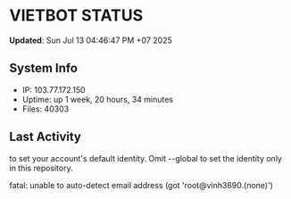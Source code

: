 # VIETBOT STATUS
**Updated**: Sun Jul 13 04:46:47 PM +07 2025

## System Info
- IP: 103.77.172.150
- Uptime: up 1 week, 20 hours, 34 minutes
- Files: 40303

## Last Activity

to set your account's default identity.
Omit --global to set the identity only in this repository.

fatal: unable to auto-detect email address (got 'root@vinh3690.(none)')
